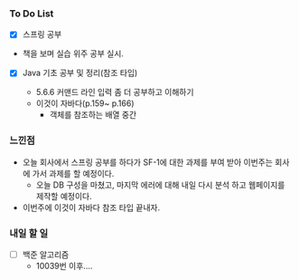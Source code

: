 ### To Do List

- [x] 스프링 공부
- 책을 보며 실습 위주 공부 실시.
  
- [x] Java 기초 공부 및 정리(참조 타입)

  - 5.6.6 커맨드 라인 입력 좀 더 공부하고 이해하기
  - 이것이 자바다(p.159~ p.166)
      - 객체를 참조하는 배열 중간




### 느낀점

- 오늘 회사에서 스프링 공부를 하다가 SF-1에 대한 과제를 부여 받아 이번주는 회사에 가서 과제를 할 예정이다. 
  - 오늘 DB 구성을 마쳤고, 마지막 에러에 대해 내일 다시 분석 하고 웹페이지를 제작할 예정이다.
- 이번주에 이것이 자바다 참조 타입 끝내자.



### 내일 할 일

- [ ] 백준 알고리즘
  - 10039번  이후....